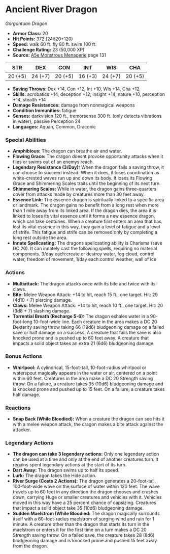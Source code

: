 # Ancient River Dragon

*Gargantuan* *Dragon*

- **Armor Class:** 20
- **Hit Points:** 372 (24d20+120)
- **Speed:** walk 60 ft. fly 80 ft. swim 100 ft.
- **Challenge Rating:** 23 (50,000 XP)
- **Source:** [A5e Monstrous Menagerie](https://enpublishingrpg.com/products/level-up-monstrous-menagerie-a5e) page 131

| STR | DEX | CON | INT | WIS | CHA |
| --- | --- | --- | --- | --- | --- |
| 20 (+5) | 24 (+7) | 20 (+5) | 16 (+3) | 24 (+7) | 20 (+5) |

- **Saving Throws**: Dex +14, Con +12, Int +10, Wis +14, Cha +12
- **Skills:** acrobatics +14, deception +12, insight +14, nature +10, perception +14, stealth +14
- **Damage Resistances:** damage from nonmagical weapons
- **Condition Immunities:** fatigue
- **Senses:** darkvision 120 ft., tremorsense 300 ft. (only detects vibrations in water), passive Perception 24
- **Languages:** Aquan, Common, Draconic

### Special Abilities

- **Amphibious:** The dragon can breathe air and water.
- **Flowing Grace:** The dragon doesnt provoke opportunity attacks when it flies or swims out of an enemys reach.
- **Legendary Resistance (3/Day):** When the dragon fails a saving throw, it can choose to succeed instead. When it does, it loses coordination as white-crested waves run up and down its body. It loses its Flowing Grace and Shimmering Scales traits until the beginning of its next turn.
- **Shimmering Scales:** While in water, the dragon gains three-quarters cover from attacks made by creatures more than 30 feet away.
- **Essence Link:** The essence dragon is spiritually linked to a specific area or landmark. The dragon gains no benefit from a long rest when more than 1 mile away from its linked area. If the dragon dies, the area it is linked to loses its vital essence until it forms a new essence dragon, which can take centuries. When a creature first enters an area that has lost its vital essence in this way, they gain a level of fatigue and a level of strife. This fatigue and strife can be removed only by completing a long rest outside the area.
- **Innate Spellcasting:** The dragons spellcasting ability is Charisma (save DC 20). It can innately cast the following spells, requiring no material components. 3/day each:create or destroy water, fog cloud, control water, freedom of movement,  1/day each:control weather, wall of ice

### Actions

- **Multiattack:** The dragon attacks once with its bite and twice with its claws.
- **Bite:** Melee Weapon Attack: +14 to hit, reach 15 ft., one target. Hit: 29 (4d10 + 7) piercing damage.
- **Claws:** Melee Weapon Attack: +14 to hit, reach 10 ft., one target. Hit: 20 (3d8 + 7) slashing damage.
- **Torrential Breath (Recharge 5-6):** The dragon exhales water in a 90-foot-long  10-foot-wide line. Each creature in the area makes a DC 20 Dexterity saving throw  taking 66 (19d6) bludgeoning damage on a failed save or half damage on a success. A creature that fails the save is also knocked prone and is pushed up to 60 feet away. A creature that impacts a solid object takes an extra 21 (6d6) bludgeoning damage.

### Bonus Actions

- **Whirlpool:** A cylindrical, 15-foot-tall, 10-foot-radius whirlpool or waterspout magically appears in the water or air, centered on a point within 60 feet. Creatures in the area make a DC 20 Strength saving throw. On a failure, a creature takes 35 (10d6) bludgeoning damage and is knocked prone and pushed up to 15 feet. On a failure, a creature takes half damage.

### Reactions

- **Snap Back (While Bloodied):** When a creature the dragon can see hits it with a melee weapon attack, the dragon makes a bite attack against the attacker.



### Legendary Actions

- **The dragon can take 3 legendary actions:** Only one legendary action can be used at a time and only at the end of another creatures turn. It regains spent legendary actions at the start of its turn.
- **Dart Away:** The dragon swims up to half its speed.
- **Lurk:** The dragon takes the Hide action.
- **River Surge (Costs 2 Actions):** The dragon generates a 20-foot-tall, 100-foot-wide wave on the surface of water within 120 feet. The wave travels up to 60 feet in any direction the dragon chooses and crashes down, carrying Huge or smaller creatures and vehicles with it. Vehicles moved in this way have a 25 percent chance of capsizing. Creatures that impact a solid object take 35 (10d6) bludgeoning damage.
- **Sudden Maelstrom (While Bloodied:** The dragon magically surrounds itself with a 60-foot-radius maelstrom of surging wind and rain for 1 minute. A creature other than the dragon that starts its turn in the maelstrom or enters it for the first time on a turn makes a DC 20 Strength saving throw. On a failed save, the creature takes 28 (8d6) bludgeoning damage and is knocked prone and pushed 15 feet away from the dragon.
